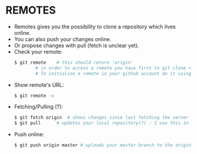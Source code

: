 # REMOTES
- Remotes gives you the possibility to clone a repository which lives online.
- You can also push your changes online.
- Or propose changes with pull (fetch is unclear yet).
- Check your remote:
	```bash
	$ git remote 	# this should return 'origin'
			# in order to access a remote you have first to git clone <URL>
			# To initialize a remote in your github account do it using a web browser (I am not sure how to do this in command line).
	```
- Show remote's URL:
	```bash
	$ git remote -v
	```
- Fetching/Pulling (?):
	```bash
	$ git fetch origin 	# shows changes since last fetching the server
	$ git pull 	  	# updates your local repository(?) - I use this in orgmode (also propose changes..)
	```
- Push online:
	```bash
	$ git push origin master # uploads your master branch to the origin
	```
